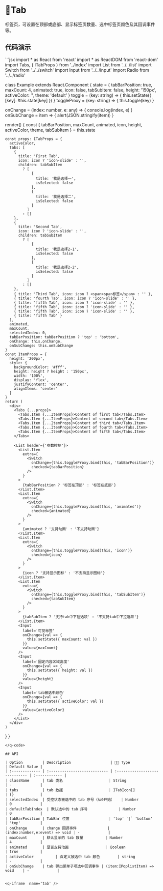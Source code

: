 # Tab <q-qrcode name='tab' />

标签页，可设置在顶部或底部、显示标签页数量、选中标签页颜色及其回调事件等。

## 代码演示

<q-code>
```jsx
import * as React from 'react'
import * as ReactDOM from 'react-dom'
import Tabs, { ITabProps } from '../index'
import List from '../../list'
import Switch from '../../switch'
import Input from '../../input'
import Radio from '../../radio'

class Example extends React.Component {
  state = {
    tabBarPosition: true,
    maxCount: 4,
    animated: true,
    icon: false,
    tabSubItem: false,
    height: '150px',
    activeColor: '',
    theme: 'default'
  }
  toggle = (key: string) => {
    this.setState({ [key]: !this.state[key] })
  }
  toggleProxy = (key: string) => {
    this.toggle(key)
  }

  onChange = (index: number, e: any) => {
    console.log(index, e)
  }
  onSubChange = item => {
    alert(JSON.stringify(item))
  }

  render() {
    const {
      tabBarPosition,
      maxCount,
      animated,
      icon,
      height,
      activeColor,
      theme,
      tabSubItem
    } = this.state

    const props: ITabProps = {
      activeColor,
      tabs: [
        {
          title: 'First Tab',
          icon: icon ? 'icon-slide' : '',
          children: tabSubItem
            ? [
                {
                  title: '我是选择一',
                  isSelected: false
                },
                {
                  title: '我是选择二',
                  isSelected: false
                }
              ]
            : []
        },
        {
          title: 'Second Tab',
          icon: icon ? 'icon-slide' : '',
          children: tabSubItem
            ? [
                {
                  title: '我是选择2-1',
                  isSelected: false
                },
                {
                  title: '我是选择2-2',
                  isSelected: false
                }
              ]
            : []
        },
        { title: 'Third Tab', icon: icon ? <span>span标签</span> : '' },
        { title: 'fourth Tab', icon: icon ? 'icon-slide' : '' },
        { title: 'fifth Tab', icon: icon ? 'icon-slide' : '' },
        { title: 'fifth Tab', icon: icon ? 'icon-slide' : '' },
        { title: 'fifth Tab', icon: icon ? 'icon-slide' : '' },
        { title: 'fifth Tab' }
      ],
      animated,
      maxCount,
      selectedIndex: 0,
      tabBarPosition: tabBarPosition ? 'top' : 'bottom',
      onChange: this.onChange,
      onSubChange: this.onSubChange
    }
    const ItemProps = {
      height: '200px',
      style: {
        backgroundColor: '#fff',
        height: height ? height : '150px',
        width: '100%',
        display: 'flex',
        justifyContent: 'center',
        alignItems: 'center'
      }
    }
    return (
      <div>
        <Tabs {...props}>
          <Tabs.Item {...ItemProps}>Content of first tab</Tabs.Item>
          <Tabs.Item {...ItemProps}>Content of second tab</Tabs.Item>
          <Tabs.Item {...ItemProps}>Content of third tab</Tabs.Item>
          <Tabs.Item {...ItemProps}>Content of fourth tab</Tabs.Item>
          <Tabs.Item {...ItemProps}>Content of fifth tab</Tabs.Item>
        </Tabs>

        <List header={'参数控制'}>
          <List.Item
            extra={
              <Switch
                onChange={this.toggleProxy.bind(this, 'tabBarPosition')}
                checked={tabBarPosition}
              />
            }
          >
            {tabBarPosition ? '标签在顶部' : '标签在底部'}
          </List.Item>
          <List.Item
            extra={
              <Switch
                onChange={this.toggleProxy.bind(this, 'animated')}
                checked={animated}
              />
            }
          >
            {animated ? '支持动画' : '不支持动画'}
          </List.Item>
          <List.Item
            extra={
              <Switch
                onChange={this.toggleProxy.bind(this, 'icon')}
                checked={icon}
              />
            }
          >
            {icon ? '支持显示图标' : '不支持显示图标'}
          </List.Item>
          <List.Item
            extra={
              <Switch
                onChange={this.toggleProxy.bind(this, 'tabSubItem')}
                checked={tabSubItem}
              />
            }
          >
            {tabSubItem ? '支持tab中下拉选项' : '不支持tab中下拉选项'}
          </List.Item>
          <Input
            label='可见标签'
            onChange={val => {
              this.setState({ maxCount: val })
            }}
            value={maxCount}
          />
          <Input
            label='固定内容区域高度'
            onChange={val => {
              this.setState({ height: val })
            }}
            value={height}
          />
          <Input
            label='tab被选中颜色'
            onChange={val => {
              this.setState({ activeColor: val })
            }}
            value={activeColor}
          />
        </List>
      </div>
    )
  }
}
```
</q-code>

## API

| Option         | Description                  |  Type                        | Default Value |
| :------------- | :--------------------------- | :----------------------------- | :------------ |
| className      | tab 类名                     | String                         | -             |
| tabs           | tab 数据                     | ITabIcon[]                     | {}            |
| selectedIndex  | 受控状态被选中的 tab 序号（从0开始）   | Number                         | 0             |
| defaultTabIndex  | 默认选中的 tab 序号              | Number                         | 0             |
| tabBarPosition | TabBar 位置                  | 'top' `|` 'bottom'             | 'top'         |
| onChange       | change 回调事件              | (index:number,e:event) => void | -             |
| maxCount       | 默认显示的 tab 数量          | Number                         | 4             |
| animated       | 是否支持动画                 | Boolean                        | true          |
| activeColor          | 自定义被选中 tab 颜色        | string                         | -             |
| onSubChange    | tab 弹出菜单子项选中回调事件 | (item:IPoplistItem) => void    | -             |


<q-iframe  name='tab' />
